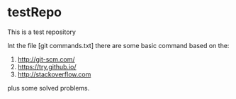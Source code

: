 testRepo
========

This is a test repository

Int the file [git commands.txt] there are some basic command based on the:
1. http://git-scm.com/
2. https://try.github.io/
3. http://stackoverflow.com

plus some solved problems.
